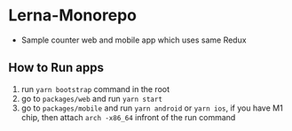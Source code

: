 # Lerna-Monorepo

- Sample counter web and mobile app which uses same Redux

## How to Run apps

1. run `yarn bootstrap` command in the root
2. go to `packages/web` and run `yarn start`
3. go to `packages/mobile` and run `yarn android` or `yarn ios`, if you have M1 chip, then attach `arch -x86_64` infront of the run command
